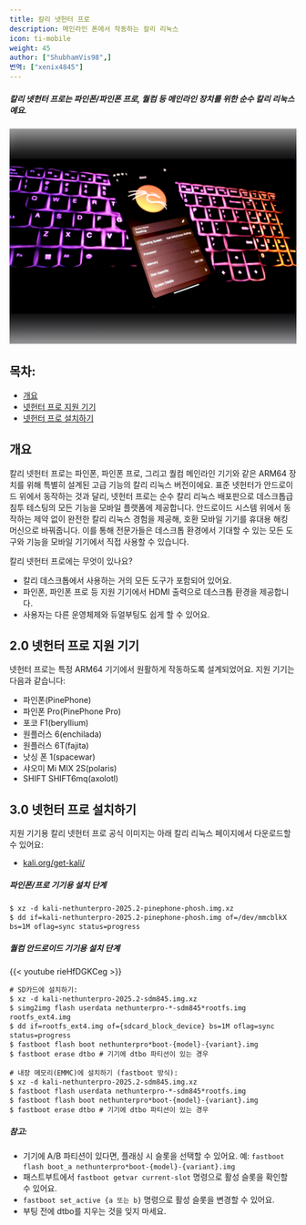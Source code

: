 ```yaml
---
title: 칼리 넷헌터 프로
description: 메인라인 폰에서 작동하는 칼리 리눅스
icon: ti-mobile
weight: 45
author: ["ShubhamVis98",]
번역: ["xenix4845"]
---
```


##### 칼리 넷헌터 프로는 파인폰/파인폰 프로, 퀄컴 등 메인라인 장치를 위한 순수 칼리 리눅스예요.

![](nhpro-beryllium.png)

## 목차:

- [개요](#개요)
- [넷헌터 프로 지원 기기](#20-넷헌터-프로-지원-기기)
- [넷헌터 프로 설치하기](#30-넷헌터-프로-설치하기)

## 개요

칼리 넷헌터 프로는 파인폰, 파인폰 프로, 그리고 퀄컴 메인라인 기기와 같은 ARM64 장치를 위해 특별히 설계된 고급 기능의 칼리 리눅스 버전이에요. 표준 넷헌터가 안드로이드 위에서 동작하는 것과 달리, 넷헌터 프로는 순수 칼리 리눅스 배포판으로 데스크톱급 침투 테스팅의 모든 기능을 모바일 플랫폼에 제공합니다. 안드로이드 시스템 위에서 동작하는 제약 없이 완전한 칼리 리눅스 경험을 제공해, 호환 모바일 기기를 휴대용 해킹 머신으로 바꿔줍니다. 이를 통해 전문가들은 데스크톱 환경에서 기대할 수 있는 모든 도구와 기능을 모바일 기기에서 직접 사용할 수 있습니다.

칼리 넷헌터 프로에는 무엇이 있나요?

- 칼리 데스크톱에서 사용하는 거의 모든 도구가 포함되어 있어요.
- 파인폰, 파인폰 프로 등 지원 기기에서 HDMI 출력으로 데스크톱 환경을 제공합니다.
- 사용자는 다른 운영체제와 듀얼부팅도 쉽게 할 수 있어요.

## 2.0 넷헌터 프로 지원 기기

넷헌터 프로는 특정 ARM64 기기에서 원활하게 작동하도록 설계되었어요. 지원 기기는 다음과 같습니다:

- 파인폰(PinePhone)
- 파인폰 Pro(PinePhone Pro)
- 포코 F1(beryllium)
- 원플러스 6(enchilada)
- 원플러스 6T(fajita)
- 낫싱 폰 1(spacewar)
- 샤오미 Mi MIX 2S(polaris)
- SHIFT SHIFT6mq(axolotl)

## 3.0 넷헌터 프로 설치하기

지원 기기용 칼리 넷헌터 프로 공식 이미지는 아래 칼리 리눅스 페이지에서 다운로드할 수 있어요:

- [kali.org/get-kali/](/get-kali/)

##### 파인폰/프로 기기용 설치 단계

```console
$ xz -d kali-nethunterpro-2025.2-pinephone-phosh.img.xz
$ dd if=kali-nethunterpro-2025.2-pinephone-phosh.img of=/dev/mmcblkX bs=1M oflag=sync status=progress
```

##### 퀄컴 안드로이드 기기용 설치 단계

{{< youtube rieHfDGKCeg >}}

```console
# SD카드에 설치하기:
$ xz -d kali-nethunterpro-2025.2-sdm845.img.xz
$ simg2img flash userdata nethunterpro-*-sdm845*rootfs.img rootfs_ext4.img
$ dd if=rootfs_ext4.img of={sdcard_block_device} bs=1M oflag=sync status=progress
$ fastboot flash boot nethunterpro*boot-{model}-{variant}.img
$ fastboot erase dtbo # 기기에 dtbo 파티션이 있는 경우

# 내장 메모리(EMMC)에 설치하기 (fastboot 방식):
$ xz -d kali-nethunterpro-2025.2-sdm845.img.xz
$ fastboot flash userdata nethunterpro-*-sdm845*rootfs.img
$ fastboot flash boot nethunterpro*boot-{model}-{variant}.img
$ fastboot erase dtbo # 기기에 dtbo 파티션이 있는 경우
```

##### 참고:
- 기기에 A/B 파티션이 있다면, 플래싱 시 슬롯을 선택할 수 있어요. 예: `fastboot flash boot_a nethunterpro*boot-{model}-{variant}.img`
- 패스트부트에서 `fastboot getvar current-slot` 명령으로 활성 슬롯을 확인할 수 있어요.
- `fastboot set_active {a 또는 b}` 명령으로 활성 슬롯을 변경할 수 있어요.
- 부팅 전에 dtbo를 지우는 것을 잊지 마세요.